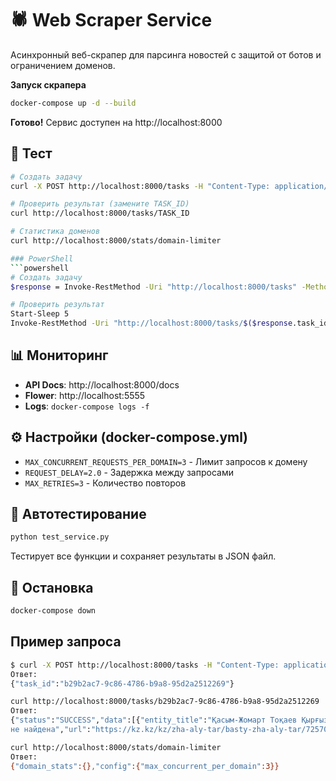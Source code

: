 # 🕷️ **Web Scraper Service**

Асинхронный веб-скрапер для парсинга новостей с защитой от ботов и ограничением доменов.

**Запуск скрапера**
```bash
docker-compose up -d --build
```

**Готово!** Сервис доступен на http://localhost:8000

## 🧪 **Тест**
```bash
# Создать задачу
curl -X POST http://localhost:8000/tasks -H "Content-Type: application/json" -d '{"url":"https://24.kz/kz"}'

# Проверить результат (замените TASK_ID)
curl http://localhost:8000/tasks/TASK_ID

# Статистика доменов
curl http://localhost:8000/stats/domain-limiter

### PowerShell
```powershell
# Создать задачу
$response = Invoke-RestMethod -Uri "http://localhost:8000/tasks" -Method Post -Body '{"url":"https://24.kz/kz"}' -Headers @{"Content-Type"="application/json"}

# Проверить результат
Start-Sleep 5
Invoke-RestMethod -Uri "http://localhost:8000/tasks/$($response.task_id)"
```

## 📊 **Мониторинг**
- **API Docs**: http://localhost:8000/docs
- **Flower**: http://localhost:5555  
- **Logs**: `docker-compose logs -f`

## ⚙️ **Настройки** (docker-compose.yml)
- `MAX_CONCURRENT_REQUESTS_PER_DOMAIN=3` - Лимит запросов к домену
- `REQUEST_DELAY=2.0` - Задержка между запросами  
- `MAX_RETRIES=3` - Количество повторов

## 🧪 **Автотестирование**
```bash
python test_service.py
```
Тестирует все функции и сохраняет результаты в JSON файл.

## 🛑 **Остановка**
```bash
docker-compose down
```
## **Пример запроса**
```bash
$ curl -X POST http://localhost:8000/tasks -H "Content-Type: application/json" -d '{"url":"https://24.kz/kz"}'
Ответ:
{"task_id":"b29b2ac7-9c86-4786-b9a8-95d2a2512269"}
```
```bash
curl http://localhost:8000/tasks/b29b2ac7-9c86-4786-b9a8-95d2a2512269
Ответ:
{"status":"SUCCESS","data":[{"entity_title":"Қасым-Жомарт Тоқаев Қырғыз Республикасына ресми сапармен барды","entry_meta_date":"Дата 
не найдена","url":"https://kz.kz/kz/zha-aly-tar/basty-zha-aly-tar/725704-kasym-zomart-tokaev-kyrgyz-respublikasyna-resmi-saparmen-bardy"},{"entity_title":"Елордаға жеткізілген балалардың жағдайы ауыр","entry_meta_date":"Бүгін 11:11","url":"https://kz.kz/kz/zha-aly-tar/o-i-a/725641-elordaga-zhetkizilgen-balalardyn-zhagdajy-auyr"},{"entity_title":"Қазақстанда жұмыссыздар саны қысқарды","entry_meta_date":"Бүгін 09:37","url":"https://kz.kz/kz/zha-aly-tar/ekonomika/725625-kazakstanda-zhumyssyzdar-sany-kyskardy"},{"entity_title":"Чемпиондар лигасы: «Қайрат» пен «Селтик» тең түсті","entry_meta_date":"Бүгін 09:25","url":"https://kz.kz/kz/zha-aly-tar/sport/725621-cempiondar-ligasy-kajrat-pen-seltik-ten-tusti"}........
```
```bash
curl http://localhost:8000/stats/domain-limiter
Ответ:
{"domain_stats":{},"config":{"max_concurrent_per_domain":3}}
```